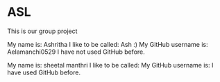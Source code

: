 # ASL
This is our group project

My name is: Ashritha
I like to be called: Ash :)
My GitHub username is: Aelamanchi0529
I have not used GitHub before.




My name is: sheetal manthri
 I like to be called: <sheetal>
 My GitHub username is: <sheetal558>
 I have used GitHub before.

